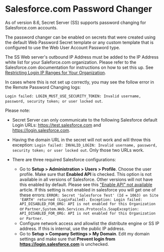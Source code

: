 [title]: # (Salesforce.com Password Changer)
[tags]: # (RPC, Remote Password Changing, Salesforce)
[priority]: # (1000)

# Salesforce.com Password Changer

As of version 8.6, Secret Server (SS) supports password changing for Salesforce.com accounts.

The password changer can be enabled on secrets that were created using the default Web Password Secret template or any custom template that is configured to use the Web User Account Password type.

The SS Web server's outbound IP Address must be added to the IP Address white list for your Saleforce.com organization. Please refer to the Salesforce.com documentation for instructions on how to set this up. See [Restricting Login IP Ranges for Your Organization](https://help.salesforce.com/apex/htviewhelpdoc?id=security_networkaccess.htm&language=en_US).

In cases where this is not set up correctly, you may see the follow error in the Remote Password Changing logs:

`Login failed: LOGIN_MUST_USE_SECURITY_TOKEN: Invalid username, password, security token; or user locked out`.

Please note:

- Secret Server can only communicate to the following Salesforce default Login URLs: https://test.salesforce.com and https://login.salesforce.com.
- Having the domain URL in the secret will not work and will throw this exception: `Login failed: INVALID_LOGIN: Invalid username, password, security token; or user locked out`. Only those two URLs work.
- There are three required Salesforce configurations:

  - Go to **Setup \> Administration \> Users \> Profile**. Choose the user profile. Make sure that **Enabled API** is checked. This option is not available in all versions of Salesforce. Other versions  will not have this enabled by default. Please see this ["Enable API" not available](https://developer.salesforce.com/forums/?id=906F0000000BaW7IAK) article. If this setting is not enabled in salesforce you will get one of these errors: `ERROR: Secret 'Salesforce Test' (Id = 1063) on Site 'EARTH' returned (LoginFailed). Exception: Login failed: API_DISABLED_FOR_ORG: API is not enabled for this Organization` or `Partner,System.Web.Services.Protocols.SoapException: API_DISABLED_FOR_ORG: API is not enabled for this Organization or Partner`.
  - Configure network access and allowlist the distribute engine or SS IP address. If this is internal, use the public IP address.
  - Go to **Setup \> Company Settings \> My Domain**. Edit my domain settings and make sure that **Prevent login from https://login.salesforce.com** is unchecked.
